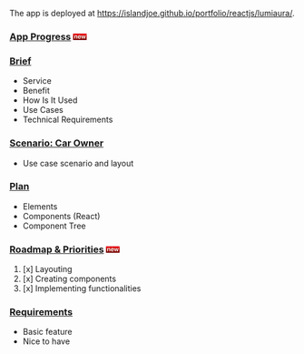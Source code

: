 The app is deployed at https://islandjoe.github.io/portfolio/reactjs/lumiaura/.


### [App Progress](docs/Progress.md) ![](docs/assets/tag-new.png)

### [Brief](docs/Brief.md)
- Service
- Benefit
- How Is It Used
- Use Cases
- Technical Requirements

### [Scenario: Car Owner](docs/Scenarios.md)
- Use case scenario and layout

### [Plan](docs/Plan.md)
- Elements
- Components (React)
- Component Tree

### [Roadmap & Priorities](docs/Priorities.md) ![](docs/assets/tag-new.png)

1. [x] Layouting
2. [x] Creating components
3. [x] Implementing functionalities

### [Requirements](docs/Requirements.md)

- Basic feature
- Nice to have 
